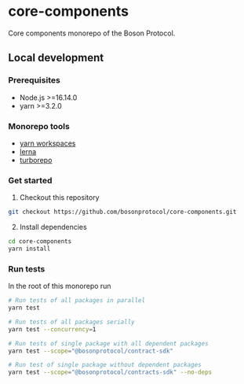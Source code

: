 # core-components

Core components monorepo of the Boson Protocol.

## Local development

### Prerequisites

- Node.js >=16.14.0
- yarn >=3.2.0

### Monorepo tools

- [yarn workspaces](https://yarnpkg.com/features/workspaces)
- [lerna](https://lerna.js.org/)
- [turborepo](https://turborepo.org/)

### Get started

1. Checkout this repository

```bash
git checkout https://github.com/bosonprotocol/core-components.git
```

2. Install dependencies

```bash
cd core-components
yarn install
```

### Run tests

In the root of this monorepo run

```bash
# Run tests of all packages in parallel
yarn test

# Run tests of all packages serially
yarn test --concurrency=1

# Run tests of single package with all dependent packages
yarn test --scope="@bosonprotocol/contract-sdk"

# Run test of single package without dependent packages
yarn test --scope="@bosonprotocol/contracts-sdk" --no-deps
```
